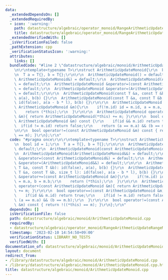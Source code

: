 ```yaml
---
data:
  _extendedDependsOn: []
  _extendedRequiredBy:
  - icon: ':warning:'
    path: datastructure/algebraic/operator_monoid/RangeArithmeticUpdateRangeMinMaxSum.cpp
    title: datastructure/algebraic/operator_monoid/RangeArithmeticUpdateRangeMinMaxSum.cpp
  _extendedVerifiedWith: []
  _isVerificationFailed: false
  _pathExtension: cpp
  _verificationStatusIcon: ':warning:'
  attributes:
    links: []
  bundledCode: "#line 2 \"datastructure/algebraic/monoid/ArithmeticUpdateMonoid.cpp\"\
    \n\r\ntemplate<typename T>\r\nstruct ArithmeticUpdateMonoid{\r\n  bool id = 1;\r\
    \n  T a = T{}, b = T{};\r\n\r\n  ArithmeticUpdateMonoid() = default;\r\n  ArithmeticUpdateMonoid(const\
    \ ArithmeticUpdateMonoid&) = default;\r\n  ArithmeticUpdateMonoid(ArithmeticUpdateMonoid&&)\
    \ = default;\r\n  ArithmeticUpdateMonoid &operator=(const ArithmeticUpdateMonoid&)\
    \ = default;\r\n  ArithmeticUpdateMonoid &operator=(ArithmeticUpdateMonoid&&)\
    \ = default;\r\n\r\n  ArithmeticUpdateMonoid(const T &a, const T &b): id(false),\
    \ a(a), b(b) {}\r\n  ArithmeticUpdateMonoid(const T &a, const T &b, size_t l):\
    \ id(false), a(a - b * l), b(b) {}\r\n\r\n  ArithmeticUpdateMonoid &operator+=(const\
    \ ArithmeticUpdateMonoid &m){\r\n    if(!m.id) id = m.id, a = m.a, b = m.b;\r\n\
    \    return (*this);\r\n  }\r\n\r\n  ArithmeticUpdateMonoid operator+(const ArithmeticUpdateMonoid\
    \ &m){ return ArithmeticUpdateMonoid(*this) += m; }\r\n\r\n  bool operator==(const\
    \ ArithmeticUpdateMonoid &m) const {\r\n    if(id && m.id) return true;\r\n  \
    \  if(id != m.id) return false;\r\n    return (a == m.a) && (b == m.b);\r\n  }\r\
    \n\r\n  bool operator!=(const ArithmeticUpdateMonoid &m) const { return !((*this)\
    \ == m); }\r\n};\r\n"
  code: "#pragma once\r\n\r\ntemplate<typename T>\r\nstruct ArithmeticUpdateMonoid{\r\
    \n  bool id = 1;\r\n  T a = T{}, b = T{};\r\n\r\n  ArithmeticUpdateMonoid() =\
    \ default;\r\n  ArithmeticUpdateMonoid(const ArithmeticUpdateMonoid&) = default;\r\
    \n  ArithmeticUpdateMonoid(ArithmeticUpdateMonoid&&) = default;\r\n  ArithmeticUpdateMonoid\
    \ &operator=(const ArithmeticUpdateMonoid&) = default;\r\n  ArithmeticUpdateMonoid\
    \ &operator=(ArithmeticUpdateMonoid&&) = default;\r\n\r\n  ArithmeticUpdateMonoid(const\
    \ T &a, const T &b): id(false), a(a), b(b) {}\r\n  ArithmeticUpdateMonoid(const\
    \ T &a, const T &b, size_t l): id(false), a(a - b * l), b(b) {}\r\n\r\n  ArithmeticUpdateMonoid\
    \ &operator+=(const ArithmeticUpdateMonoid &m){\r\n    if(!m.id) id = m.id, a\
    \ = m.a, b = m.b;\r\n    return (*this);\r\n  }\r\n\r\n  ArithmeticUpdateMonoid\
    \ operator+(const ArithmeticUpdateMonoid &m){ return ArithmeticUpdateMonoid(*this)\
    \ += m; }\r\n\r\n  bool operator==(const ArithmeticUpdateMonoid &m) const {\r\n\
    \    if(id && m.id) return true;\r\n    if(id != m.id) return false;\r\n    return\
    \ (a == m.a) && (b == m.b);\r\n  }\r\n\r\n  bool operator!=(const ArithmeticUpdateMonoid\
    \ &m) const { return !((*this) == m); }\r\n};\r\n"
  dependsOn: []
  isVerificationFile: false
  path: datastructure/algebraic/monoid/ArithmeticUpdateMonoid.cpp
  requiredBy:
  - datastructure/algebraic/operator_monoid/RangeArithmeticUpdateRangeMinMaxSum.cpp
  timestamp: '2023-02-10 14:54:58+09:00'
  verificationStatus: LIBRARY_NO_TESTS
  verifiedWith: []
documentation_of: datastructure/algebraic/monoid/ArithmeticUpdateMonoid.cpp
layout: document
redirect_from:
- /library/datastructure/algebraic/monoid/ArithmeticUpdateMonoid.cpp
- /library/datastructure/algebraic/monoid/ArithmeticUpdateMonoid.cpp.html
title: datastructure/algebraic/monoid/ArithmeticUpdateMonoid.cpp
---
```

